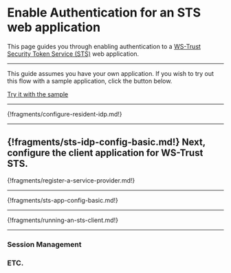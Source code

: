 # Enable Authentication for an STS web application

This page guides you through enabling authentication to a [WS-Trust Security Token Service (STS)](insertlink) web application. 

---

This guide assumes you have your own application. If you wish to try out this flow with a sample application, click the button below. 

<a class="samplebtn_a" href="{{base_path}}/quick-starts/webapp-sts-sample"   rel="nofollow noopener">Try it with the sample</a>

----

{!fragments/configure-resident-idp.md!}

----

{!fragments/sts-idp-config-basic.md!}
Next, configure the client application for WS-Trust STS.
----

{!fragments/register-a-service-provider.md!}

----

{!fragments/sts-app-config-basic.md!}

----

{!fragments/running-an-sts-client.md!}

----

### Session Management

### ETC.

